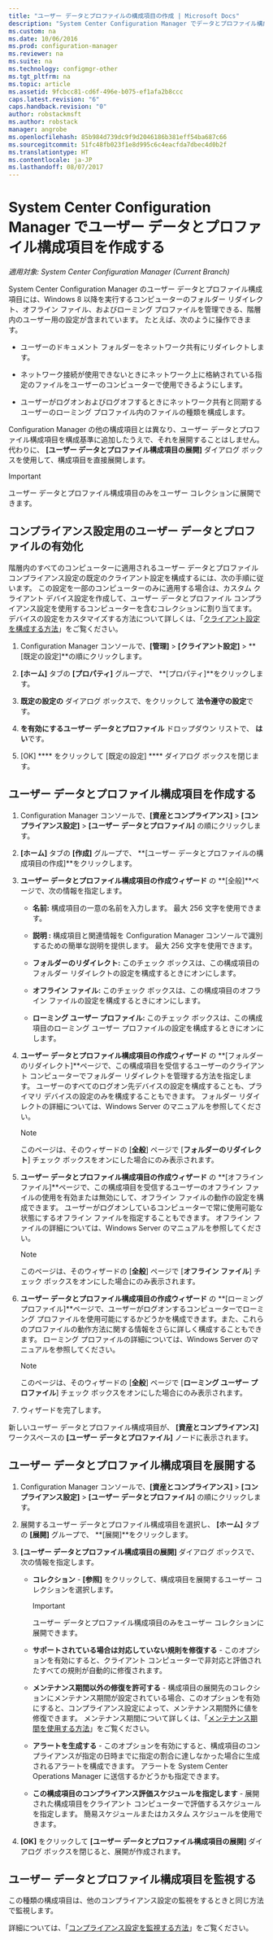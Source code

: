 ```yaml
---
title: "ユーザー データとプロファイルの構成項目の作成 | Microsoft Docs"
description: "System Center Configuration Manager でデータとプロファイル構成項目を使用して、フォルダーのリダイレクト、オフライン ファイル、ローミング プロファイルを管理します。"
ms.custom: na
ms.date: 10/06/2016
ms.prod: configuration-manager
ms.reviewer: na
ms.suite: na
ms.technology: configmgr-other
ms.tgt_pltfrm: na
ms.topic: article
ms.assetid: 9fcbcc81-cd6f-496e-b075-ef1afa2b8ccc
caps.latest.revision: "6"
caps.handback.revision: "0"
author: robstackmsft
ms.author: robstack
manager: angrobe
ms.openlocfilehash: 85b984d739dc9f9d2046186b381eff54ba687c66
ms.sourcegitcommit: 51fc48fb023f1e8d995c6c4eacfda7dbec4d0b2f
ms.translationtype: HT
ms.contentlocale: ja-JP
ms.lasthandoff: 08/07/2017
---
```

# <a name="create-user-data-and-profiles-configuration-items-in-system-center-configuration-manager"></a>System Center Configuration Manager でユーザー データとプロファイル構成項目を作成する

*適用対象: System Center Configuration Manager (Current Branch)*

System Center Configuration Manager のユーザー データとプロファイル構成項目には、Windows 8 以降を実行するコンピューターのフォルダー リダイレクト、オフライン ファイル、およびローミング プロファイルを管理できる、階層内のユーザー用の設定が含まれています。 たとえば、次のように操作できます。  

-   ユーザーのドキュメント フォルダーをネットワーク共有にリダイレクトします。  

-   ネットワーク接続が使用できないときにネットワーク上に格納されている指定のファイルをユーザーのコンピューターで使用できるようにします。  

-   ユーザーがログオンおよびログオフするときにネットワーク共有と同期するユーザーのローミング プロファイル内のファイルの種類を構成します。  

 Configuration Manager の他の構成項目とは異なり、ユーザー データとプロファイル構成項目を構成基準に追加したうえで、それを展開することはしません。 代わりに、 **[ユーザー データとプロファイル構成項目の展開]** ダイアログ ボックスを使用して、構成項目を直接展開します。  

> [!IMPORTANT]  
>  ユーザー データとプロファイル構成項目のみをユーザー コレクションに展開できます。  

## <a name="enable-user-data-and-profiles-for-compliance-settings"></a>コンプライアンス設定用のユーザー データとプロファイルの有効化  
 階層内のすべてのコンピューターに適用されるユーザー データとプロファイル コンプライアンス設定の既定のクライアント設定を構成するには、次の手順に従います。 この設定を一部のコンピューターのみに適用する場合は、カスタム クライアント デバイス設定を作成して、ユーザー データとプロファイル コンプライアンス設定を使用するコンピューターを含むコレクションに割り当てます。 デバイスの設定をカスタマイズする方法について詳しくは、「[クライアント設定を構成する方法](../../core/clients/deploy/configure-client-settings.md)」をご覧ください。  

1.  Configuration Manager コンソールで、**[管理]** > **[クライアント設定]** > **[既定の設定]**の順にクリックします。  

4.  **[ホーム]** タブの **[プロパティ]** グループで、 **[プロパティ]**をクリックします。  

5.  **既定の設定の** ダイアログ ボックスで、をクリックして **法令遵守の設定**です。  

6.  **を有効にするユーザー データとプロファイル** ドロップダウン リストで、 **はい**です。  

7.  [OK] **** をクリックして [既定の設定] **** ダイアログ ボックスを閉じます。  

## <a name="create-a-user-data-and-profiles-configuration-item"></a>ユーザー データとプロファイル構成項目を作成する  

1.  Configuration Manager コンソールで、**[資産とコンプライアンス]** > **[コンプライアンス設定]** > **[ユーザー データとプロファイル]** の順にクリックします。  

3.  **[ホーム]** タブの **[作成]** グループで、 **[ユーザー データとプロファイルの構成項目の作成]**をクリックします。  

4.  **ユーザー データとプロファイル構成項目の作成ウィザード** の **[全般]**ページで、次の情報を指定します。  

    -   **名前:** 構成項目の一意の名前を入力します。 最大 256 文字を使用できます。  

    -   **説明 :** 構成項目と関連情報を Configuration Manager コンソールで識別するための簡単な説明を提供します。 最大 256 文字を使用できます。  

    -   **フォルダーのリダイレクト:** このチェック ボックスは、この構成項目のフォルダー リダイレクトの設定を構成するときにオンにします。  

    -   **オフライン ファイル:** このチェック ボックスは、この構成項目のオフライン ファイルの設定を構成するときにオンにします。  

    -   **ローミング ユーザー プロファイル:** このチェック ボックスは、この構成項目のローミング ユーザー プロファイルの設定を構成するときにオンにします。  

5.  **ユーザー データとプロファイル構成項目の作成ウィザード** の **[フォルダーのリダイレクト]**ページで、この構成項目を受信するユーザーのクライアント コンピューターでフォルダー リダイレクトを管理する方法を指定します。 ユーザーのすべてのログオン先デバイスの設定を構成することも、プライマリ デバイスの設定のみを構成することもできます。 フォルダー リダイレクトの詳細については、Windows Server のマニュアルを参照してください。  

    > [!NOTE]  
    >  このページは、そのウィザードの [**全般**] ページで [**フォルダーのリダイレクト**] チェック ボックスをオンにした場合にのみ表示されます。  

6.  **ユーザー データとプロファイル構成項目の作成ウィザード** の **[オフライン ファイル]**ページで、この構成項目を受信するユーザーのオフライン ファイルの使用を有効または無効にして、オフライン ファイルの動作の設定を構成できます。 ユーザーがログオンしているコンピューターで常に使用可能な状態にするオフライン ファイルを指定することもできます。 オフライン ファイルの詳細については、Windows Server のマニュアルを参照してください。  

    > [!NOTE]  
    >  このページは、そのウィザードの [**全般**] ページで [**オフライン ファイル**] チェック ボックスをオンにした場合にのみ表示されます。  

7.  **ユーザー データとプロファイル構成項目の作成ウィザード** の **[ローミング プロファイル]**ページで、ユーザーがログオンするコンピューターでローミング プロファイルを使用可能にするかどうかを構成できます。また、これらのプロファイルの動作方法に関する情報をさらに詳しく構成することもできます。 ローミング プロファイルの詳細については、Windows Server のマニュアルを参照してください。  

    > [!NOTE]  
    >  このページは、そのウィザードの [**全般**] ページで [**ローミング ユーザー プロファイル**] チェック ボックスをオンにした場合にのみ表示されます。  

8.  ウィザードを完了します。  

 新しいユーザー データとプロファイル構成項目が、 **[資産とコンプライアンス]** ワークスペースの **[ユーザー データとプロファイル]** ノードに表示されます。  

## <a name="deploy-a-user-data-and-profiles-configuration-item"></a>ユーザー データとプロファイル構成項目を展開する  

1.  Configuration Manager コンソールで、**[資産とコンプライアンス]** > **[コンプライアンス設定]** > **[ユーザー データとプロファイル]** の順にクリックします。  

3.  展開するユーザー データとプロファイル構成項目を選択し、 **[ホーム]** タブの **[展開]** グループで、 **[展開]**をクリックします。  

4.  **[ユーザー データとプロファイル構成項目の展開]** ダイアログ ボックスで、次の情報を指定します。  

    -   **コレクション** - **[参照]** をクリックして、構成項目を展開するユーザー コレクションを選択します。  

        > [!IMPORTANT]  
        >  ユーザー データとプロファイル構成項目のみをユーザー コレクションに展開できます。  

    -   **サポートされている場合は対応していない規則を修復する** - このオプションを有効にすると、クライアント コンピューターで非対応と評価されたすべての規則が自動的に修復されます。  

    -   **メンテナンス期間以外の修復を許可する** - 構成項目の展開先のコレクションにメンテナンス期間が設定されている場合、このオプションを有効にすると、コンプライアンス設定によって、メンテナンス期間外に値を修復できます。 メンテナンス期間について詳しくは、「[メンテナンス期間を使用する方法](../../core/clients/manage/collections/use-maintenance-windows.md)」をご覧ください。  

    -   **アラートを生成する** - このオプションを有効にすると、構成項目のコンプライアンスが指定の日時までに指定の割合に達しなかった場合に生成されるアラートを構成できます。 アラートを System Center Operations Manager に送信するかどうかも指定できます。  

    -   **この構成項目のコンプライアンス評価スケジュールを指定します** - 展開された構成項目をクライアント コンピューターで評価するスケジュールを指定します。 簡易スケジュールまたはカスタム スケジュールを使用できます。  

5.  **[OK]** をクリックして **[ユーザー データとプロファイル構成項目の展開]** ダイアログ ボックスを閉じると、展開が作成されます。  

## <a name="monitor-a-user-data-and-profiles-configuration-item"></a>ユーザー データとプロファイル構成項目を監視する  
 この種類の構成項目は、他のコンプライアンス設定の監視をするときと同じ方法で監視します。  

 詳細については、「[コンプライアンス設定を監視する方法](../../compliance/deploy-use/monitor-compliance-settings.md)」をご覧ください。  
